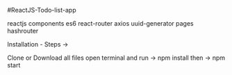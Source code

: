 #ReactJS-Todo-list-app

reactjs
components
es6
react-router
axios
uuid-generator
pages
hashrouter 

Installation - Steps ->

  Clone or Download all files
  open terminal and run -> npm install
  then -> npm start
